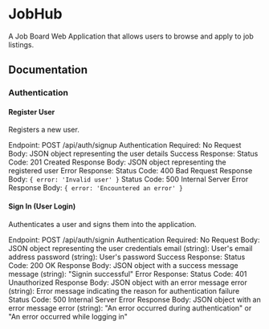 # JobHub
A Job Board Web Application that allows users to browse and apply to job listings.

## Documentation

### Authentication
#### Register User
Registers a new user.

Endpoint: POST /api/auth/signup
Authentication Required: No
Request Body: JSON object representing the user details
Success Response:
Status Code: 201 Created
Response Body: JSON object representing the registered user
Error Response:
Status Code: 400 Bad Request
Response Body: `{ error: 'Invalid user' }`
Status Code: 500 Internal Server Error
Response Body: `{ error: 'Encountered an error' }`

#### Sign In (User Login)
Authenticates a user and signs them into the application.

Endpoint: POST /api/auth/signin
Authentication Required: No
Request Body: JSON object representing the user credentials
email (string): User's email address
password (string): User's password
Success Response:
Status Code: 200 OK
Response Body: JSON object with a success message
message (string): "Signin successful"
Error Response:
Status Code: 401 Unauthorized
Response Body: JSON object with an error message
error (string): Error message indicating the reason for authentication failure
Status Code: 500 Internal Server Error
Response Body: JSON object with an error message
error (string): "An error occurred during authentication" or "An error occurred while logging in"

